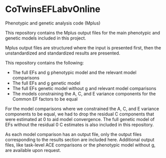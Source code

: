 # CoTwinsEFLabvOnline
Phenotypic and genetic analysis code (Mplus)

This repository contains the Mplus output files for the main phenotypic and genetic models included in this project.

Mplus output files are structured where the input is presented first, then the unstandardized and standardized results are presented. 

This repository contains the following: 
- The full EFs and g phenotypic model and the relevant model comparisons
- The full EFs and g genetic model
- The full EFs genetic model without g and relevant model comparisons 
- The models constraining the A, C, and E variance components for the Common EF factors to be equal

For the model comparisons where we constrained the A, C, and E variance components to be equal, we had to drop the residual C components that were estimated at 0 to aid model convergence.
The full genetic model of EFs without the residual 0 C estimates is also included in this repository. 

As each model comparison has an output file, only the output files corresponding to the results section are included here. 
Additional output files, like task-level ACE comparisons or the phenotypic model without g, are available upon request. 
